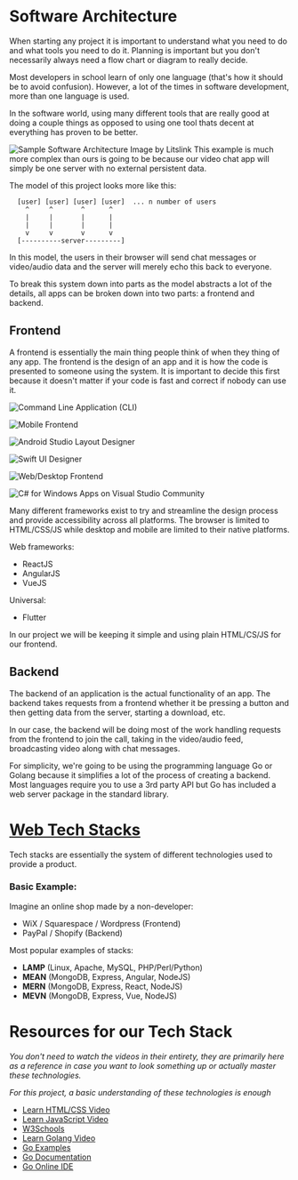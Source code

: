 # Software Architecture

When starting any project it is important to understand what you need to do and what tools you need to do it. Planning is important but you don't necessarily always need a flow chart or diagram to really decide.

Most developers  in school learn of only one language (that's how it should be to avoid confusion). However, a lot of the times in software development, more than one language is used.

 In the software world, using many different tools that are really good at doing a couple things as opposed to using one tool thats decent at everything has proven to be better.

![Sample Software Architecture Image by Litslink](https://litslink.com/wp-content/uploads/2021/04/Web_Application_Architecture_Diagram__diagram_.png)
This example is much more complex than ours is going to be because our video chat app will simply be one server with no external persistent data.

The model of this project looks more like this:
```
  [user] [user] [user] [user]  ... n number of users
    ^     ^       ^      ^
    |     |       |      |
    |     |       |      |
    v     v       v      v
  [----------server---------]
```
In this model, the users in their browser will send chat messages or video/audio data and the server will merely echo this back to everyone.

To break this system down into parts as the model abstracts a lot of the details, all apps can be broken down into two parts: a frontend and backend.

## Frontend
A frontend is essentially the main thing people think of when they thing of any app. The frontend is the design of an app and it is how the code is presented to someone using the system. It is important to decide this first because it doesn't matter if your code is fast and correct if nobody can use it. 

![Command Line Application (CLI)](https://miro.medium.com/max/2718/1*4jGCY6YznCuRlYiLPaL27A.png)

![Mobile Frontend](https://cdn.dribbble.com/users/1615584/screenshots/14038579/media/852e5fd6b106616e00e78c25870041d1.jpg?compress=1&resize=400x300)

![Android Studio Layout Designer](https://i.stack.imgur.com/exGNG.png)

![Swift UI Designer](https://docs-assets.developer.apple.com/published/a151730046f7ac186031a760fe890b92/11800/overview-hero@2x.png)

![Web/Desktop Frontend](https://i.pinimg.com/originals/b3/44/aa/b344aa836c6536b9324bbc4e449e0697.jpg)

![C# for Windows Apps on Visual Studio Community](https://i.stack.imgur.com/P7xTw.jpg)

Many different frameworks exist to try and streamline the design process and provide accessibility across all platforms. The browser is limited to HTML/CSS/JS while desktop and mobile are limited to their native platforms.

Web frameworks:
- ReactJS
- AngularJS
- VueJS

Universal:
- Flutter

In our project we will be keeping it simple and using plain HTML/CS/JS for our frontend.

## Backend
The backend of an application is the actual functionality of an app. The backend takes requests from a frontend whether it be pressing a button and then getting data from the server, starting a download, etc.

In our case, the backend will be doing most of the work handling requests from the frontend to join the call, taking in the video/audio feed, broadcasting video along with chat messages.

For simplicity, we're going to be using the programming language Go or Golang because it simplifies a lot of the process of creating a backend. Most languages require you to use a 3rd party API but Go has included a web server package in the standard library.

# [Web Tech Stacks](https://youtu.be/Sxxw3qtb3_g)

Tech stacks are essentially the system of different technologies used to provide a product.

### Basic Example:
Imagine an online shop made by a non-developer:
- WiX / Squarespace / Wordpress (Frontend)
- PayPal / Shopify (Backend)

Most popular examples of stacks:
- **LAMP** (Linux, Apache, MySQL, PHP/Perl/Python)
- **MEAN** (MongoDB, Express, Angular, NodeJS)
- **MERN** (MongoDB, Express, React, NodeJS)
- **MEVN** (MongoDB, Express, Vue, NodeJS)

# Resources for our Tech Stack
*You don't need to watch the videos in their entirety, they are primarily here as a reference in case you want to look something up or actually master these technologies.* 

*For this project, a basic understanding of these technologies is enough*
- [Learn HTML/CSS Video](https://youtu.be/mU6anWqZJcc)
- [Learn JavaScript Video](https://youtu.be/PkZNo7MFNFg)
- [W3Schools](https://www.w3schools.com/)
- [Learn Golang Video](https://youtu.be/YS4e4q9oBaU)
- [Go Examples](https://gobyexample.com/)
- [Go Documentation](https://pkg.go.dev/std)
- [Go Online IDE](https://go.dev/play/)